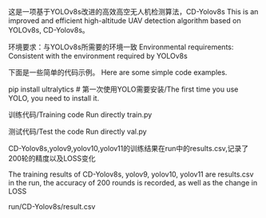 这是一项基于YOLOv8s改进的高效高空无人机检测算法，CD-Yolov8s
This is an improved and efficient high-altitude UAV detection algorithm based on YOLOv8s, CD-Yolov8s。

环境要求：与YOLOv8s所需要的环境一致
Environmental requirements: Consistent with the environment required by YOLOv8s

下面是一些简单的代码示例。
Here are some simple code examples.

pip install ultralytics   # 第一次使用YOLO需要安装/The first time you use YOLO, you need to install it.

训练代码/Training code
Run directly train.py

测试代码/Test the code
Run directly val.py

CD-Yolov8s,yolov9,yolov10,yolov11的训练结果在run中的results.csv,记录了200轮的精度以及LOSS变化


The training results of CD-Yolov8s, yolov9, yolov10, yolov11 are results.csv in the run, the accuracy of 200 rounds is recorded, as well as the change in LOSS


run/CD-Yolov8s/result.csv

